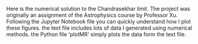 Here is the numerical solution to the Chandrasekhar limit.
The project was originally an assignment of the Astrophysics course by Professor Xu.
Following the Jupyter Notebook file you can quickly understand how I plot these figures.
the text file includes lots of data I generated using numerical methods.
the Python file 'plotMR' simply plots the data form the text file.
